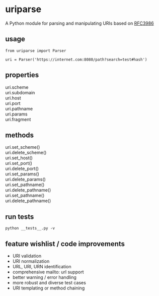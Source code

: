 # uriparse

A Python module for parsing and manipulating URIs based on [RFC3986](https://tools.ietf.org/html/rfc3986)

## usage
```
from uriparse import Parser

uri = Parser('https://internet.com:8080/path?search=test#hash')
```

## properties

uri.scheme\
uri.subdomain\
uri.host\
uri.port\
uri.pathname\
uri.params\
uri.fragment

## methods

uri.set_scheme()\
uri.delete_scheme()\
uri.set_host()\
uri.set_port()\
uri.delete_port()\
uri.set_params()\
uri.delete_params()\
uri.set_pathname()\
uri.delete_pathname()\
uri.set_pathname()\
uri.delete_pathname()

## run tests

`python __tests__.py -v`

## feature wishlist / code improvements
- URI validation
- URI normalization
- URL, URI, URN identification
- comprehensive mailto: url support
- better warning / error handling
- more robust and diverse test cases
- URI templating or method chaining